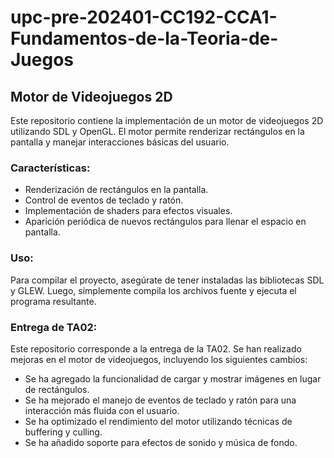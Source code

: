 # upc-pre-202401-CC192-CCA1-Fundamentos-de-la-Teoria-de-Juegos

## Motor de Videojuegos 2D

Este repositorio contiene la implementación de un motor de videojuegos 2D utilizando SDL y OpenGL. El motor permite renderizar rectángulos en la pantalla y manejar interacciones básicas del usuario.

### Características:
* Renderización de rectángulos en la pantalla.
* Control de eventos de teclado y ratón.
* Implementación de shaders para efectos visuales.
* Aparición periódica de nuevos rectángulos para llenar el espacio en pantalla.

### Uso:
Para compilar el proyecto, asegúrate de tener instaladas las bibliotecas SDL y GLEW. Luego, simplemente compila los archivos fuente y ejecuta el programa resultante.

### Entrega de TA02:
Este repositorio corresponde a la entrega de la TA02. Se han realizado mejoras en el motor de videojuegos, incluyendo los siguientes cambios:

* Se ha agregado la funcionalidad de cargar y mostrar imágenes en lugar de rectángulos.
* Se ha mejorado el manejo de eventos de teclado y ratón para una interacción más fluida con el usuario.
* Se ha optimizado el rendimiento del motor utilizando técnicas de buffering y culling.
* Se ha añadido soporte para efectos de sonido y música de fondo.